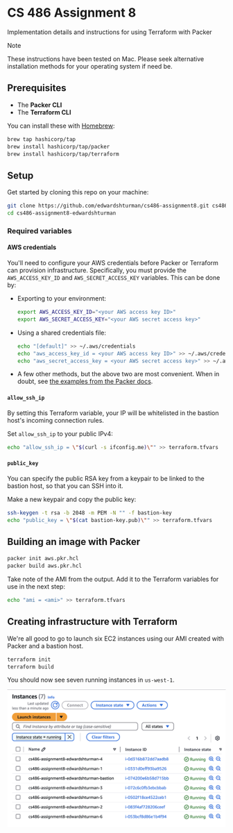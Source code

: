 # CS 486 Assignment 8

Implementation details and instructions for using Terraform with Packer

> [!NOTE]
> These instructions have been tested on Mac. Please seek alternative installation methods for your operating system if need be.

## Prerequisites

- The **Packer CLI**
- The **Terraform CLI**

You can install these with [Homebrew](https://brew.sh):

```zsh
brew tap hashicorp/tap
brew install hashicorp/tap/packer
brew install hashicorp/tap/terraform
```

## Setup

Get started by cloning this repo on your machine:

```zsh
git clone https://github.com/edwardshturman/cs486-assignment8.git cs486-assignment8-edwardshturman
cd cs486-assignment8-edwardshturman
```

### Required variables

#### AWS credentials

You'll need to configure your AWS credentials before Packer or Terraform can provision infrastructure. Specifically, you must provide the `AWS_ACCESS_KEY_ID` and `AWS_SECRET_ACCESS_KEY` variables. This can be done by:

- Exporting to your environment:

  ```zsh
  export AWS_ACCESS_KEY_ID="<your AWS access key ID>"
  export AWS_SECRET_ACCESS_KEY="<your AWS secret access key>"
  ```

- Using a shared credentials file:

  ```zsh
  echo "[default]" >> ~/.aws/credentials
  echo "aws_access_key_id = <your AWS access key ID>" >> ~/.aws/credentials
  echo "aws_secret_access_key = <your AWS secret access key>" >> ~/.aws/credentials
  ```

- A few other methods, but the above two are most convenient. When in doubt, see [the examples from the Packer docs](https://developer.hashicorp.com/packer/integrations/hashicorp/amazon#environment-variables).

#### `allow_ssh_ip`

By setting this Terraform variable, your IP will be whitelisted in the bastion host's incoming connection rules.

Set `allow_ssh_ip` to your public IPv4:

```zsh
echo "allow_ssh_ip = \"$(curl -s ifconfig.me)\"" >> terraform.tfvars
```

#### `public_key`

You can specify the public RSA key from a keypair to be linked to the bastion host, so that you can SSH into it.

Make a new keypair and copy the public key:

```zsh
ssh-keygen -t rsa -b 2048 -m PEM -N "" -f bastion-key
echo "public_key = \"$(cat bastion-key.pub)\"" >> terraform.tfvars
```

## Building an image with Packer

```zsh
packer init aws.pkr.hcl
packer build aws.pkr.hcl
```

Take note of the AMI from the output. Add it to the Terraform variables for use in the next step:

```zsh
echo "ami = <ami>" >> terraform.tfvars
```

## Creating infrastructure with Terraform

We're all good to go to launch six EC2 instances using our AMI created with Packer and a bastion host.

```zsh
terraform init
terraform build
```

You should now see seven running instances in `us-west-1`.

![Screenshot of AWS EC2 Instances in the Console](assets/instances.png)
